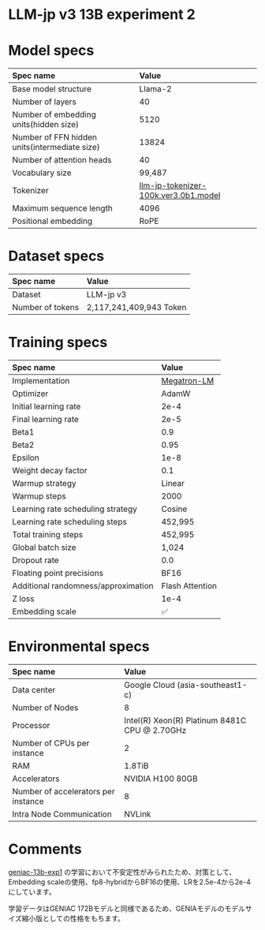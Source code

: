 # LLM-jp v3 13B experiment 2

# Model specs

|Spec name|Value|
|:---|:---|
|Base model structure|Llama-2|
|Number of layers|40|
|Number of embedding units(hidden size)|5120|
|Number of FFN hidden units(intermediate size)|13824|
|Number of attention heads|40|
|Vocabulary size|99,487|
|Tokenizer|[llm-jp-tokenizer-100k.ver3.0b1.model](https://github.com/llm-jp/llm-jp-tokenizer/blob/870a27ce6872e105e4b76cdf2e68c8b7ebfc6a37/models/ver3.0/llm-jp-tokenizer-100k.ver3.0b1.model)|
|Maximum sequence length|4096|
|Positional embedding|RoPE|

# Dataset specs
|Spec name|Value|
|:---|:---|
|Dataset|LLM-jp v3|
|Number of tokens|2,117,241,409,943 Token|

# Training specs

|Spec name|Value|
|:---|:---|
|Implementation|[Megatron-LM](https://github.com/Taishi-N324/Megatron-LM/tree/61447ffbc2cf60035428cea9c112565cfe32e33a)|
|Optimizer|AdamW|
|Initial learning rate|2e-4|
|Final learning rate|2e-5|
|Beta1|0.9|
|Beta2|0.95|
|Epsilon|1e-8|
|Weight decay factor|0.1|
|Warmup strategy|Linear|
|Warmup steps|2000|
|Learning rate scheduling strategy|Cosine|
|Learning rate scheduling steps|452,995|
|Total training steps|452,995|
|Global batch size|1,024|
|Dropout rate|0.0|
|Floating point precisions|BF16|
|Additional randomness/approximation|Flash Attention|
|Z loss|1e-4|
|Embedding scale|✅|

# Environmental specs

|Spec name|Value|
|:---|:---|
|Data center|Google Cloud (asia-southeast1-c)|
|Number of Nodes|8|
|Processor|Intel(R) Xeon(R) Platinum 8481C CPU @ 2.70GHz|
|Number of CPUs per instance|2|
|RAM|1.8TiB|
|Accelerators|NVIDIA H100 80GB|
|Number of accelerators per instance|8|
|Intra Node Communication |NVLink|

# Comments

[geniac-13b-exp1](geniac-13b-exp1.md) の学習において不安定性がみられたため、対策として、Embedding scaleの使用、fp8-hybridからBF16の使用、LRを2.5e-4から2e-4にしています。

学習データはGENIAC 172Bモデルと同様であるため、GENIAモデルのモデルサイズ縮小版としての性格をもちます。
